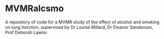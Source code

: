 # MVMRalcsmo
A repository of code for a MVMR study of the effect of alcohol and smoking on lung function, supervised by Dr Louise Millard, Dr Eleanor Sanderson, Prof Deborah Lawlor
